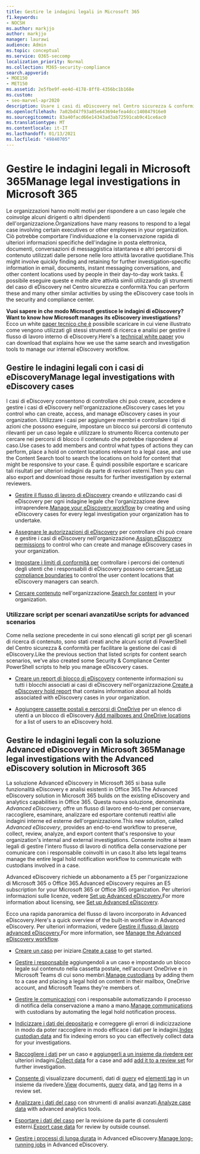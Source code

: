 ```yaml
---
title: Gestire le indagini legali in Microsoft 365
f1.keywords:
- NOCSH
ms.author: markjjo
author: markjjo
manager: laurawi
audience: Admin
ms.topic: conceptual
ms.service: O365-seccomp
localization_priority: Normal
ms.collection: M365-security-compliance
search.appverid:
- MOE150
- MET150
ms.assetid: 2e5fbe9f-ee4d-4178-8ff8-4356bc1b168e
ms.custom:
- seo-marvel-apr2020
description: Usare i casi di eDiscovery nel Centro sicurezza & conformità in Office 365 per gestire le indagini legali dell'organizzazione.
ms.openlocfilehash: 7a02bd47f93a85e643694efea4dcc140847916e0
ms.sourcegitcommit: 83a40facd66e14343ad3ab72591cab9c41ce6ac0
ms.translationtype: MT
ms.contentlocale: it-IT
ms.lasthandoff: 01/13/2021
ms.locfileid: "49840705"
---
```

# <a name="manage-legal-investigations-in-microsoft-365"></a><span data-ttu-id="0e147-103">Gestire le indagini legali in Microsoft 365</span><span class="sxs-lookup"><span data-stu-id="0e147-103">Manage legal investigations in Microsoft 365</span></span>

<span data-ttu-id="0e147-104">Le organizzazioni hanno molti motivi per rispondere a un caso legale che coinvolge alcuni dirigenti o altri dipendenti dell'organizzazione.</span><span class="sxs-lookup"><span data-stu-id="0e147-104">Organizations have many reasons to respond to a legal case involving certain executives or other employees in your organization.</span></span> <span data-ttu-id="0e147-105">Ciò potrebbe comportare l'individuazione e la conservazione rapida di ulteriori informazioni specifiche dell'indagine in posta elettronica, documenti, conversazioni di messaggistica istantanea e altri percorsi di contenuto utilizzati dalle persone nelle loro attività lavorative quotidiane.</span><span class="sxs-lookup"><span data-stu-id="0e147-105">This might involve quickly finding and retaining for further investigation-specific information in email, documents, instant messaging conversations, and other content locations used by people in their day-to-day work tasks.</span></span> <span data-ttu-id="0e147-106">È possibile eseguire queste e molte altre attività simili utilizzando gli strumenti del caso di eDiscovery nel Centro sicurezza e conformità.</span><span class="sxs-lookup"><span data-stu-id="0e147-106">You can perform these and many other similar activities by using the eDiscovery case tools in the security and compliance center.</span></span>
  
<span data-ttu-id="0e147-107">**Vuoi sapere in che modo Microsoft gestisce le indagini di eDiscovery?**</span><span class="sxs-lookup"><span data-stu-id="0e147-107">**Want to know how Microsoft manages its eDiscovery investigations?**</span></span> <span data-ttu-id="0e147-108">Ecco un white [paper tecnico che è](https://go.microsoft.com/fwlink/?linkid=852161) possibile scaricare in cui viene illustrato come vengono utilizzati gli stessi strumenti di ricerca e analisi per gestire il flusso di lavoro interno di eDiscovery.</span><span class="sxs-lookup"><span data-stu-id="0e147-108">Here's a [technical white paper](https://go.microsoft.com/fwlink/?linkid=852161) you can download that explains how we use the same search and investigation tools to manage our internal eDiscovery workflow.</span></span>

## <a name="manage-legal-investigations-with-ediscovery-cases"></a><span data-ttu-id="0e147-109">Gestire le indagini legali con i casi di eDiscovery</span><span class="sxs-lookup"><span data-stu-id="0e147-109">Manage legal investigations with eDiscovery cases</span></span>

<span data-ttu-id="0e147-110">I casi di eDiscovery consentono di controllare chi può creare, accedere e gestire i casi di eDiscovery nell'organizzazione.</span><span class="sxs-lookup"><span data-stu-id="0e147-110">eDiscovery cases let you control who can create, access, and manage eDiscovery cases in your organization.</span></span> <span data-ttu-id="0e147-111">Utilizzare i casi per aggiungere membri e controllare i tipi di azioni che possono eseguire, impostare un blocco sui percorsi di contenuto rilevanti per un caso legale e utilizzare lo strumento Ricerca contenuto per cercare nei percorsi di blocco il contenuto che potrebbe rispondere al caso.</span><span class="sxs-lookup"><span data-stu-id="0e147-111">Use cases to add members and control what types of actions they can perform, place a hold on content locations relevant to a legal case, and use the Content Search tool to search the locations on hold for content that might be responsive to your case.</span></span> <span data-ttu-id="0e147-112">È quindi possibile esportare e scaricare tali risultati per ulteriori indagini da parte di revisori esterni.</span><span class="sxs-lookup"><span data-stu-id="0e147-112">Then you can also export and download those results for further investigation by external reviewers.</span></span>
  
- <span data-ttu-id="0e147-113">[Gestire il flusso di lavoro di eDiscovery](ediscovery-cases.md) creando e utilizzando casi di eDiscovery per ogni indagine legale che l'organizzazione deve intraprendere.</span><span class="sxs-lookup"><span data-stu-id="0e147-113">[Manage your eDiscovery workflow](ediscovery-cases.md) by creating and using eDiscovery cases for every legal investigation your organization has to undertake.</span></span>

- <span data-ttu-id="0e147-114">[Assegnare le autorizzazioni di eDiscovery](assign-ediscovery-permissions.md) per controllare chi può creare e gestire i casi di eDiscovery nell'organizzazione.</span><span class="sxs-lookup"><span data-stu-id="0e147-114">[Assign eDiscovery permissions](assign-ediscovery-permissions.md) to control who can create and manage eDiscovery cases in your organization.</span></span>

- <span data-ttu-id="0e147-115">[Impostare i limiti di conformità per](set-up-compliance-boundaries.md) controllare i percorsi dei contenuti degli utenti che i responsabili di eDiscovery possono cercare.</span><span class="sxs-lookup"><span data-stu-id="0e147-115">[Set up compliance boundaries](set-up-compliance-boundaries.md) to control the user content locations that eDiscovery managers can search.</span></span>

- <span data-ttu-id="0e147-116">[Cercare contenuto](search-for-content.md) nell'organizzazione.</span><span class="sxs-lookup"><span data-stu-id="0e147-116">[Search for content](search-for-content.md) in your organization.</span></span>

### <a name="use-scripts-for-advanced-scenarios"></a><span data-ttu-id="0e147-117">Utilizzare script per scenari avanzati</span><span class="sxs-lookup"><span data-stu-id="0e147-117">Use scripts for advanced scenarios</span></span>

<span data-ttu-id="0e147-118">Come nella sezione precedente in cui sono elencati gli script per gli scenari di ricerca di contenuto, sono stati creati anche alcuni script di PowerShell del Centro sicurezza & conformità per facilitare la gestione dei casi di eDiscovery.</span><span class="sxs-lookup"><span data-stu-id="0e147-118">Like the previous section that listed scripts for content search scenarios, we've also created some Security & Compliance Center PowerShell scripts to help you manage eDiscovery cases.</span></span>
  
- <span data-ttu-id="0e147-119">[Creare un report di blocco di eDiscovery](create-a-report-on-holds-in-ediscovery-cases.md) contenente informazioni su tutti i blocchi associati ai casi di eDiscovery nell'organizzazione.</span><span class="sxs-lookup"><span data-stu-id="0e147-119">[Create a eDiscovery hold report](create-a-report-on-holds-in-ediscovery-cases.md) that contains information about all holds associated with eDiscovery cases in your organization.</span></span>

- <span data-ttu-id="0e147-120">[Aggiungere cassette postali e percorsi di OneDrive](use-a-script-to-add-users-to-a-hold-in-ediscovery.md) per un elenco di utenti a un blocco di eDiscovery.</span><span class="sxs-lookup"><span data-stu-id="0e147-120">[Add mailboxes and OneDrive locations](use-a-script-to-add-users-to-a-hold-in-ediscovery.md) for a list of users to an eDiscovery hold.</span></span>
  
## <a name="manage-legal-investigations-with-the-advanced-ediscovery-solution-in-microsoft-365"></a><span data-ttu-id="0e147-121">Gestire le indagini legali con la soluzione Advanced eDiscovery in Microsoft 365</span><span class="sxs-lookup"><span data-stu-id="0e147-121">Manage legal investigations with the Advanced eDiscovery solution in Microsoft 365</span></span>

<span data-ttu-id="0e147-122">La soluzione Advanced eDiscovery in Microsoft 365 si basa sulle funzionalità eDiscovery e analisi esistenti in Office 365.</span><span class="sxs-lookup"><span data-stu-id="0e147-122">The Advanced eDiscovery solution in Microsoft 365 builds on the existing eDiscovery and analytics capabilities in Office 365.</span></span> <span data-ttu-id="0e147-123">Questa nuova soluzione, denominata *Advanced eDiscovery,* offre un flusso di lavoro end-to-end per conservare, raccogliere, esaminare, analizzare ed esportare contenuti reattivi alle indagini interne ed esterne dell'organizzazione.</span><span class="sxs-lookup"><span data-stu-id="0e147-123">This new solution, called *Advanced eDiscovery*, provides an end-to-end workflow to preserve, collect, review, analyze, and export content that's responsive to your organization's internal and external investigations.</span></span> <span data-ttu-id="0e147-124">Consente inoltre ai team legali di gestire l'intero flusso di lavoro di notifica della conservazione per comunicare con i responsabile coinvolti in un caso.</span><span class="sxs-lookup"><span data-stu-id="0e147-124">It also lets legal teams manage the entire legal hold notification workflow to communicate with custodians involved in a case.</span></span>

<span data-ttu-id="0e147-125">Advanced eDiscovery richiede un abbonamento a E5 per l'organizzazione di Microsoft 365 o Office 365.</span><span class="sxs-lookup"><span data-stu-id="0e147-125">Advanced eDiscovery requires an E5 subscription for your Microsoft 365 or Office 365 organization.</span></span> <span data-ttu-id="0e147-126">Per ulteriori informazioni sulle licenze, vedere [Set up Advanced eDiscovery.](get-started-with-advanced-ediscovery.md#step-1-verify-and-assign-appropriate-licenses)</span><span class="sxs-lookup"><span data-stu-id="0e147-126">For more information about licensing, see [Set up Advanced eDiscovery](get-started-with-advanced-ediscovery.md#step-1-verify-and-assign-appropriate-licenses).</span></span>

<span data-ttu-id="0e147-127">Ecco una rapida panoramica del flusso di lavoro incorporato in Advanced eDiscovery.</span><span class="sxs-lookup"><span data-stu-id="0e147-127">Here's a quick overview of the built-in workflow in Advanced eDiscovery.</span></span> <span data-ttu-id="0e147-128">Per ulteriori informazioni, vedere [Gestire il flusso di lavoro advanced eDiscovery.](create-and-manage-advanced-ediscoveryv2-case.md#manage-the-workflow)</span><span class="sxs-lookup"><span data-stu-id="0e147-128">For more information, see [Manage the Advanced eDiscovery workflow](create-and-manage-advanced-ediscoveryv2-case.md#manage-the-workflow).</span></span>

- <span data-ttu-id="0e147-129">[Creare un caso](create-and-manage-advanced-ediscoveryv2-case.md#create-a-case) per iniziare.</span><span class="sxs-lookup"><span data-stu-id="0e147-129">[Create a case](create-and-manage-advanced-ediscoveryv2-case.md#create-a-case) to get started.</span></span>

- <span data-ttu-id="0e147-130">[Gestire i responsabile](managing-custodians.md) aggiungendoli a un caso e impostando un blocco legale sul contenuto nella cassetta postale, nell'account OneDrive e in Microsoft Teams di cui sono membri.</span><span class="sxs-lookup"><span data-stu-id="0e147-130">[Manage custodians](managing-custodians.md) by adding them to a case and placing a legal hold on content in their mailbox, OneDrive account, and Microsoft Teams they're members of.</span></span>

- <span data-ttu-id="0e147-131">[Gestire le comunicazioni](managing-custodian-communications.md) con i responsabile automatizzando il processo di notifica della conservazione a mano a mano.</span><span class="sxs-lookup"><span data-stu-id="0e147-131">[Manage communications](managing-custodian-communications.md) with custodians by automating the legal hold notification process.</span></span>

- <span data-ttu-id="0e147-132">[Indicizzare i dati dei depositario](processing-data-for-case.md) e correggere gli errori di indicizzazione in modo da poter raccogliere in modo efficace i dati per le indagini.</span><span class="sxs-lookup"><span data-stu-id="0e147-132">[Index custodian data](processing-data-for-case.md) and fix indexing errors so you can effectively collect data for your investigations.</span></span>

- <span data-ttu-id="0e147-133">[Raccogliere i dati](collecting-data-for-ediscovery.md) per un caso e [aggiungerli a un insieme da rivedere per](collecting-data-for-ediscovery.md#add-search-results-to-a-review-set) ulteriori indagini.</span><span class="sxs-lookup"><span data-stu-id="0e147-133">[Collect data](collecting-data-for-ediscovery.md) for a case and add [add it to a review set](collecting-data-for-ediscovery.md#add-search-results-to-a-review-set) for further investigation.</span></span>

- <span data-ttu-id="0e147-134">[Consente di](view-documents-in-review-set.md) visualizzare documenti, dati di [query](review-set-search.md) ed [elementi tag](tagging-documents.md) in un insieme da rivedere.</span><span class="sxs-lookup"><span data-stu-id="0e147-134">[View](view-documents-in-review-set.md) documents, [query](review-set-search.md) data, and [tag](tagging-documents.md) items in a review set.</span></span>

- <span data-ttu-id="0e147-135">[Analizzare i dati del caso](analyzing-data-in-review-set.md) con strumenti di analisi avanzati.</span><span class="sxs-lookup"><span data-stu-id="0e147-135">[Analyze case data](analyzing-data-in-review-set.md) with advanced analytics tools.</span></span>

- <span data-ttu-id="0e147-136">[Esportare i dati del caso](exporting-data-ediscover20.md) per la revisione da parte di consulenti esterni.</span><span class="sxs-lookup"><span data-stu-id="0e147-136">[Export case data](exporting-data-ediscover20.md) for review by outside counsel.</span></span>

- <span data-ttu-id="0e147-137">[Gestire i processi di lunga durata](managing-jobs-ediscovery20.md) in Advanced eDiscovery.</span><span class="sxs-lookup"><span data-stu-id="0e147-137">[Manage long-running jobs](managing-jobs-ediscovery20.md) in Advanced eDiscovery.</span></span>

